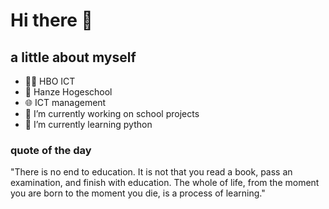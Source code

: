 # Hi there 👋
## a little about myself
- :student: HBO ICT
- :school: Hanze Hogeschool
- :globe_with_meridians: ICT management
- 🔭 I’m currently working on school projects
- 🌱 I’m currently learning python 

### quote of the day
"There is no end to education. It is not that you read a book, pass an examination, and finish with education. 
The whole of life, from the moment you are born to the moment you die, is a process of learning."
